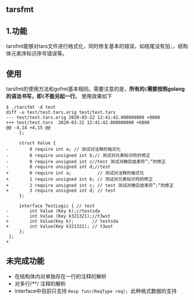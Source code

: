 tarsfmt
--------

## 1.功能
tarsfmt能够对tars文件进行格式化，同时修复基本的错误，如结尾没有加`;`，结构体元素序标识序号错误等。

## 使用
tarsfmt的使用方法和gofmt基本相同。需要注意的是，**所有的`{`需要按照golang的语法书写，即`{`不能另起一行**。
使用效果如下

```
$ ./tarsfmt -d test
diff -u test/test.tars.orig test/test.tars
--- test/test.tars.orig	2020-03-22 12:41:42.000000000 +0800
+++ test/test.tars	2020-03-22 12:41:42.000000000 +0800
@@ -4,14 +4,15 @@
     };

     struct Value {
-        0 require int a; // 测试对注释的格式化
-        0 require unsigned int b;// 测试对元素标识符的修正
-        0 require unsigned int c//test 测试对确实结束符”;“的修正
-        0 require unsigned int d;//test
+        0 require int a;          // 测试对注释的格式化
+        1 require unsigned int b; // 测试对元素标识符的修正
+        2 require unsigned int c; // test 测试对确实结束符”;“的修正
+        3 require unsigned int d; // test
     };

     interface TestLogic { // test
-        int Value (Key k);//testsda
-        int Value (Key k321321);//t3wst
+        int Value(Key k);       // testsda
+        int Value(Key k321321); // t3wst
     };
 };
+
```
## 未完成功能
- 在结构体内对单独存在一行的注释的解析
- 对多行/**/ 注释的解析
- interface中目前只支持 `Resp func(ReqType req); `此种格式数据的支持
